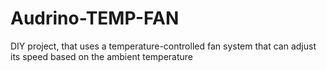 # Audrino-TEMP-FAN
DIY project, that uses a temperature-controlled fan system that can adjust its speed based on the ambient temperature
